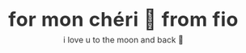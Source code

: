 <!DOCTYPE html>
<html lang="id">
<head>
  <meta charset="utf-8" />
  <meta name="viewport" content="width=device-width,initial-scale=1" />
  <title>for mon chéri 💖 from fio</title>
  <style>
    @import url('https://fonts.googleapis.com/css2?family=Poppins:wght@400;500;600&display=swap');

    :root{
      --pink-1:#ffe6f0;
      --pink-2:#ffd8ec;
      --pink-3:#f6d0f5;
      --accent:#d4779e;
      --muted:#6a5c55;
      --card-bg:rgba(255,255,255,0.75);
    }

    *{box-sizing:border-box}
    body{
      margin:0;
      font-family:'Poppins',sans-serif;
      background:radial-gradient(circle at top left,var(--pink-1) 0%,var(--pink-2) 45%,var(--pink-3) 100%);
      color:#333;
      display:flex;
      flex-direction:column;
      align-items:center;
      padding:28px 16px 80px;
      min-height:100vh;
      overflow-x:hidden;
      position:relative;
    }

    .sparkle{
      position:absolute;
      width:4px;height:4px;
      background:rgba(255,255,255,0.9);
      border-radius:50%;
      opacity:0;
      animation:twinkle 4s linear infinite;
      pointer-events:none;
    }
    @keyframes twinkle{
      0%{opacity:0;transform:translateY(0)scale(0.9)}
      40%{opacity:0.9}
      100%{opacity:0;transform:translateY(-8px)scale(1.1)}
    }

    header{text-align:center;margin-bottom:42px;}
    header h1{
      margin:0;
      font-size:2.4rem;
      color:var(--accent);
      letter-spacing:0.6px;
    }
    header p{margin:8px 0 0;color:var(--muted);font-size:1rem;}

    .section{
      width:100%;
      max-width:820px;
      background:var(--card-bg);
      backdrop-filter:blur(10px);
      border-radius:16px;
      padding:22px;
      margin-bottom:26px;
      box-shadow:0 6px 20px rgba(0,0,0,0.08);
      opacity:0;
      transform:translateY(10px);
      animation:appear 0.9s ease forwards;
    }
    @keyframes appear{to{opacity:1;transform:translateY(0)}}

    .section h2{
      margin:0 0 12px 0;
      color:#b75c8f;
      font-size:1.25rem;
      text-align:center;
    }
    .section p{
      margin:0 0 14px 0;
      line-height:1.75;
      color:#4a3f45;
      font-size:1.03rem;
      text-align:justify;
      white-space:pre-line;
    }

    .gallery{
      display:grid;
      grid-template-columns:repeat(2,1fr);
      gap:18px;
      align-items:start;
    }
    .gallery img{
      width:100%;
      height:320px;
      object-fit:cover;
      border-radius:12px;
      box-shadow:0 6px 18px rgba(0,0,0,0.12);
    }
    @media(max-width:760px){
      .gallery{grid-template-columns:1fr;}
      .gallery img{height:220px;}
    }

    .videos{
      display:flex;
      flex-direction:column;
      gap:18px;
      margin-top:18px;
    }
    .videos iframe{
      width:100%;
      height:360px;
      border-radius:12px;
      border:0;
      box-shadow:0 6px 20px rgba(0,0,0,0.12);
    }
    @media(max-width:760px){.videos iframe{height:240px;}}

    .button{
      display:inline-block;
      background:var(--accent);
      color:white;
      padding:10px 20px;
      border-radius:10px;
      border:none;
      cursor:pointer;
      font-weight:600;
      margin-top:10px;
      box-shadow:0 6px 14px rgba(196,86,136,0.12);
    }
    .button[disabled]{opacity:0.7;cursor:default;transform:scale(1);}

    .note{font-size:0.95rem;color:#7a5b70;margin-top:8px;text-align:center;}

    .heart{
      position:fixed;
      bottom:-20px;
      font-size:16px;
      pointer-events:none;
      animation:floatUp 6s linear infinite;
      opacity:0.9;
    }
    @keyframes floatUp{
      0%{transform:translateY(0)scale(1);opacity:1;}
      100%{transform:translateY(-110vh)scale(1.4);opacity:0;}
    }

    .love-footer{
      margin-top:18px;
      text-align:center;
      color:#c86b96;
      font-weight:600;
      font-size:1.05rem;
    }
  </style>
</head>
<body>

<script>
  for(let i=0;i<30;i++){
    const s=document.createElement('div');
    s.className='sparkle';
    s.style.left=Math.random()*100+'%';
    s.style.top=Math.random()*100+'%';
    s.style.animationDelay=(Math.random()*4)+'s';
    document.body.appendChild(s);
  }
</script>

<header>
  <h1>for mon chéri 💖 from fio</h1>
  <p>i love u to the moon and back 🌙</p>
</header>

<div class="section" style="animation-delay:0.2s">
  <h2>thiz is especially for u (｡•̀ᴗ-)✧</h2>
  <p>aa, dede cuma pengen bilang sesuatu ... (isi teksmu sama seperti sebelumnya di sini ya, ga aku ubah 💌)</p>
</div>

<div class="section" style="animation-delay:0.4s">
  <h2>Galeri Kenangan</h2>

  <div class="gallery">
    <img src="1760808574089.jpg" alt="Foto 1">
    <img src="1760808637823.jpg" alt="Foto 2">
  </div>

  <p style="text-align:center;font-style:italic;color:#665b57;margin-top:14px;">Setiap foto punya cerita, dan dede pengen kita selalu inget momen indah ini.</p>

  <div class="videos">
    <iframe src="https://www.youtube.com/embed/51zi3QANUWE?autoplay=1&mute=1&loop=1&playlist=51zi3QANUWE" allow="autoplay; encrypted-media; picture-in-picture" allowfullscreen></iframe>
    <iframe src="https://www.youtube.com/embed/7zKIvM-M-yU?autoplay=1&mute=1&loop=1&playlist=7zKIvM-M-yU" allow="autoplay; encrypted-media; picture-in-picture" allowfullscreen></iframe>
  </div>
</div>

<div class="section" style="animation-delay:0.6s">
  <h2>message to my universe</h2>
  <p>hai sayang, i want to tell you something : aa orang yang hebat bangett ... dede bobo yaaa 🤍</p>
</div>

<div class="section" style="animation-delay:0.8s;text-align:center;">
  <h2>Lagu Kita</h2>
  <p><strong>A Thousand Years</strong> — Christina Perri 🎶</p>

  <button class="button" id="playMusic">Putar Lagu</button>
  <div class="note" id="note">(kalau autoplay diblokir, klik tombol atau layar)</div>

  <p class="love-footer">I love u to the moon and back, sayang. 🌙💖</p>
</div>

<audio id="bgMusic" loop>
  <source src="Christina Perri - A Thousand Years Official Music Video.mp3" type="audio/mpeg">
</audio>

<script>
  const btn=document.getElementById('playMusic');
  const music=document.getElementById('bgMusic');
  const note=document.getElementById('note');

  function fadeInMusicOnce(){
    music.volume=0;
    music.play().then(()=>{
      let v=0;
      const t=setInterval(()=>{
        v+=0.02;music.volume=Math.min(v,1);
        if(v>=1)clearInterval(t);
      },200);
      btn.textContent='🎵 Sedang Berjalan...';
      btn.disabled=true;
      note.textContent='(lagu sudah diputar 🎶)';
    }).catch(()=>{
      note.textContent='(browser memblokir autoplay — klik lagi)';
    });
  }
  btn.addEventListener('click',fadeInMusicOnce);
  document.body.addEventListener('click',function once(){
    if(!music.paused)return;
    fadeInMusicOnce();
    document.body.removeEventListener('click',once);
  },{once:true});

  function createHeart(){
    const h=document.createElement('div');
    h.className='heart';
    h.textContent='💖';
    h.style.left=Math.random()*90+'vw';
    h.style.fontSize=(10+Math.random()*20)+'px';
    h.style.animationDuration=(4+Math.random()*4)+'s';
    document.body.appendChild(h);
    setTimeout(()=>h.remove(),8000);
  }
  setInterval(createHeart,700);
</script>

</body>
</html>
